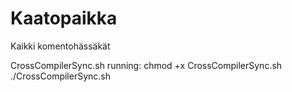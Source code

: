 # Kaatopaikka
Kaikki komentohässäkät


CrossCompilerSync.sh running:
 chmod +x CrossCompilerSync.sh
 ./CrossCompilerSync.sh
